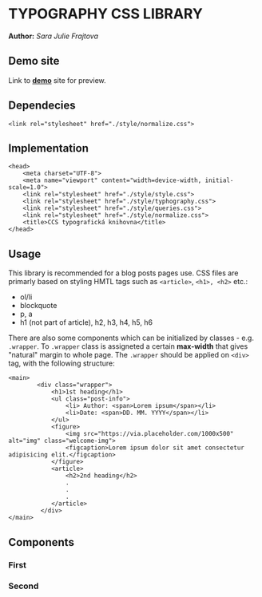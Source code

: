 # TYPOGRAPHY CSS LIBRARY #
**Author:** *Sara Julie Frajtova*
## Demo site
Link to **[demo](http://sarajuliefrajtova.github.io/typography/)** site for preview.
## Dependecies
``` 
<link rel="stylesheet" href="./style/normalize.css">
``` 
## Implementation
``` 
<head>
    <meta charset="UTF-8">
    <meta name="viewport" content="width=device-width, initial-scale=1.0">
    <link rel="stylesheet" href="./style/style.css">
    <link rel="stylesheet" href="./style/typhography.css">
    <link rel="stylesheet" href="./style/queries.css">
    <link rel="stylesheet" href="./style/normalize.css">
    <title>CCS typografická knihovna</title>
</head>
``` 
## Usage
This library is recommended for a blog posts pages use. CSS files are primarly based on styling HMTL tags such as ```<article>```,  ```<h1>, <h2>``` etc.:
- ol/li
- blockquote
- p, a
- h1 (not part of article), h2, h3, h4, h5, h6


There are also some components which can be initialized by classes - e.g. ``` .wrapper ```. To ``` .wrapper ``` class is assigneted a certain **max-width** that gives "natural" margin to whole page. The ``` .wrapper ``` should be applied on ``` <div> ``` tag, with the following structure: 

``` 
<main>
        <div class="wrapper">
            <h1>1st heading</h1>
            <ul class="post-info">
                <li> Author: <span>Lorem ipsum</span></li>
                <li>Date: <span>DD. MM. YYYY</span></li>
            </ul>
            <figure>
                <img src="https://via.placeholder.com/1000x500" alt="img" class="welcome-img">
                <figcaption>Lorem ipsum dolor sit amet consectetur adipisicing elit.</figcaption>
            </figure>
            <article>
                <h2>2nd heading</h2>
                .
                .
                .
            </article>
         </div>
</main>
```

## Components
### First
### Second
